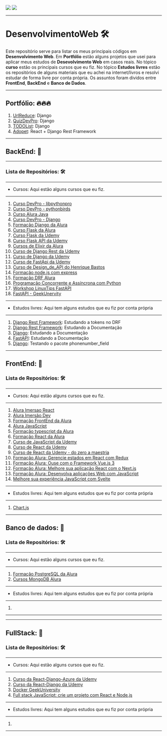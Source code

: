 ![](https://img.shields.io/github/last-commit/HenriqueCCdA/DesenvolvimentoWeb?style=plasti&ccolor=blue)
![](https://img.shields.io/badge/Autor-Henrique%20C%20C%20de%20Andrade-blue)

---
# DesenvolvimentoWeb 🛠

Este repositório serve para listar os meus principais códigos em **Desenvolvimento Web**. Em **Portfólio** estão alguns projetos que usei para aplicar meus estudos de **Desevolvimento Web** em casos reais. No tópico **curso** estão os principais cursos que eu fiz. No tópico **Estudos livres** estão os repositórios de alguns materiais que eu achei na internet/livros e resolvi estudar de forma livre por conta própria. Os assuntos foram dividos entre **FrontEnd**, **BackEnd** e **Banco de Dados**. 

---


## Portfólio: 🔥🔥🔥 

1. [UrlReduce](https://github.com/HenriqueCCdA/urlReduce): Django
2. [QuizDevPro](https://github.com/HenriqueCCdA/quizDevPro-v2): Django
3. [TODOList](https://github.com/HenriqueCCdA/todo_list_django): Django
4. [Adopet](https://github.com/HenriqueCCdA/adopet-api): React + Django Rest Framework
---

## BackEnd: 🦕
---

### Lista de Repositórios: 🛠
---

* Cursos: Aqui estão alguns cursos que eu fiz.
---
1. [Curso DevPro - libpythonpro](https://github.com/HenriqueCCdA/libpythonpro)
2. [Curso DevPro - pythonbirds](https://github.com/HenriqueCCdA/pythonbirds)
3. [Curso Alura Java](https://github.com/HenriqueCCdA/Java)
4. [Curso DevPro - Django](https://github.com/HenriqueCCdA/cursoDjangoDevPro)
5. [Formação Django da Alura](https://github.com/HenriqueCCdA/AluraFormacaoDjango)
6. [Curso Flask da Alura](https://github.com/HenriqueCCdA/flaskCursoAlura)
7. [Curso Flask da Udemy](https://github.com/HenriqueCCdA/FlaskMasterclassUdemy)
8. [Curso Flask API da Udemy](https://github.com/HenriqueCCdA/FlaskApiUdemy)
9. [Cursos de Elixir da Alura](https://github.com/HenriqueCCdA/AluraElixirCursos)
10. [Curso de Django Rest da Udemy](https://github.com/HenriqueCCdA/DjangoRestUdemy)
11. [Curso de Django da Udemy](https://github.com/HenriqueCCdA/DjangoUdemy/blob/main/README.md)
12. [Curso de FastApi da Udemy](https://github.com/HenriqueCCdA/FastApiCourse2022)
13. [Curso de Design_de_API do Henrique Bastos](https://github.com/HenriqueCCdA/Design_de_API_na_pratica)
14. [Formação node.js com express](https://github.com/HenriqueCCdA/FormacaoNodeJsExpress)
15. [Formação DRF Alura](https://github.com/HenriqueCCdA/AluraFormacaoDRF)
16. [Programação Concorrente e Assíncrona com Python](https://github.com/HenriqueCCdA/AssincPythonGeekUniv)
17. [Workshop LinuxTips FastAPI](https://github.com/HenriqueCCdA/FastApiWorkShop)
18. [FastAPI - GeekUnervity](https://github.com/HenriqueCCdA/GeekUnervityFastAPI)
---

* Estudos livres: Aqui tem alguns estudos que eu fiz por conta própria
---
1. [Django Rest Framework](https://github.com/HenriqueCCdA/DjangoRestToken): Estudando a tokens no DRF
2. [Django Rest Framework](https://github.com/HenriqueCCdA/TutorialDRF): Estudando a Documentação
3. [Django](https://github.com/HenriqueCCdA/DjangoDoc): Estudando a Documentação
4. [FastAPI](https://github.com/HenriqueCCdA/fastapi-doc): Estudando a Documentação
4. [Django](https://github.com/HenriqueCCdA/PhoneDjango): Testando o pacote phonenumber_field

---
## FrontEnd: 🦖

### Lista de Repositórios: 🛠
---

* Cursos: Aqui estão alguns cursos que eu fiz.
---
1. [Alura Imersao React](https://github.com/HenriqueCCdA/ImersaoReact)
2. [Alura Imersão Dev](https://github.com/HenriqueCCdA/ImersaoDev01)
3. [Formação FrontEnd da Alura](https://github.com/HenriqueCCdA/AluraFormacaoFrontEnd)
4. [Alura JavaScript](https://github.com/HenriqueCCdA/AluraJavaScript)
5. [Formação typescript da Alura](https://github.com/HenriqueCCdA/AluraFormacaoTypescript)
6. [Formação React da Alura](https://github.com/HenriqueCCdA/FormacaoReactAlura)
7. [Curso de JavaScript da Udemy](https://github.com/HenriqueCCdA/JavaScriptGeekUni)
8. [Curso de React da Udemy](https://github.com/HenriqueCCdA/ReactUdemy)
9. [Curso de React da Udemy - do zero a maestria](https://github.com/HenriqueCCdA/ReactUdemyZeroMaestria)
10. [Formação Alura: Gerencie estados em React com Redux](https://github.com/HenriqueCCdA/ReactGestaoDeEstados)
11. [Formação Alura: Ouse com o Framework Vue.js 3](https://github.com/HenriqueCCdA/FormacaoAluraVue)
12. [Formação Alura: Melhore sua aplicação React com o Next.js](https://github.com/HenriqueCCdA/FormacaoAluraNextJs)
13. [Formação Alura: Desenvolva aplicações Web com JavaScript](https://github.com/HenriqueCCdA/FormacaoALuraWebJavaScript)
14. [Melhore sua experiência JavaScript com Svelte](https://github.com/HenriqueCCdA/FormacaoAluraSvelte)
---

* Estudos livres: Aqui tem alguns estudos que eu fiz por conta própria
---
1. [Chart.js](https://github.com/HenriqueCCdA/Chartjs)

---


## Banco de dados: 🐢

### Lista de Repositórios: 🛠
---

* Cursos: Aqui estão alguns cursos que eu fiz.
---
1. [Formação PostgreSQL da Alura](https://github.com/HenriqueCCdA/AluraFormacaoPostgreSQL)
2. [Cursos MongoDB Alura](https://github.com/HenriqueCCdA/MongoDB_Alura)
---

* Estudos livres: Aqui tem alguns estudos que eu fiz por conta própria
---
1.
---

---
## FullStack: 🦏

### Lista de Repositórios: 🛠
---

* Cursos: Aqui estão alguns cursos que eu fiz.
---
1. [Curso da React-Django-Azure da Udemy](https://github.com/HenriqueCCdA/ReactDjangoAzure)
2. [Curso da React-Django da Udemy](https://github.com/HenriqueCCdA/reactDjango)
3. [Docker GeekUniversity](https://github.com/HenriqueCCdA/DockerGeekUniversity)
4. [Full stack JavaScript: crie um projeto com React e Node.js](https://cursos.alura.com.br/formacao-full-stack-react-node-js)
---

* Estudos livres: Aqui tem alguns estudos que eu fiz por conta própria
---
1. 

---


